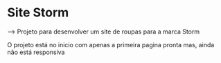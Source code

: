 #  Site Storm
--> Projeto para desenvolver um site de roupas para a marca Storm

O projeto está no inicio com apenas a primeira pagina pronta mas, ainda não está responsiva
